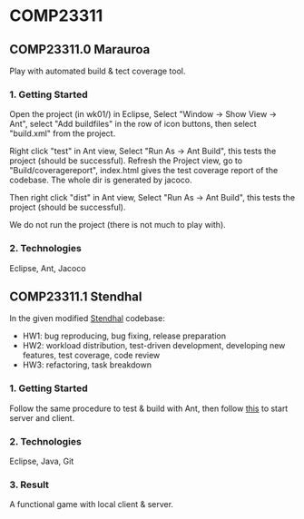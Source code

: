 # COMP23311
## COMP23311.0 Marauroa
Play with automated build & tect coverage tool.


### 1. Getting Started
Open the project (in wk01/) in Eclipse, Select "Window → Show View → Ant", select "Add buildfiles" in the row of icon buttons, then select "build.xml" from the project.

Right click "test" in Ant view, Select "Run As → Ant Build", this tests the project (should be successful). Refresh the Project view, go to "Build/coveragereport", index.html gives the test coverage report of the codebase. The whole dir is generated by jacoco.

Then right click "dist" in Ant view, Select "Run As → Ant Build", this tests the project (should be successful).

We do not run the project (there is not much to play with).


### 2. Technologies
Eclipse, Ant, Jacoco

## COMP23311.1 Stendhal
In the given modified [Stendhal](https://stendhalgame.org/wiki/Stendhal) codebase:

 - HW1: bug reproducing, bug fixing, release preparation
 - HW2: workload distribution, test-driven development, developing new features, test coverage, code review
 - HW3: refactoring, task breakdown

### 1. Getting Started
Follow the same procedure to test & build with Ant, then follow [this](https://stendhalgame.org/wiki/Stendhal_on_Eclipse#Start_StendhalServer) to start server and client.


### 2. Technologies
Eclipse, Java, Git


### 3. Result
A functional game with local client & server.